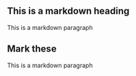 ## This is a markdown heading

This is a markdown paragraph

## Mark these

This is a markdown paragraph
